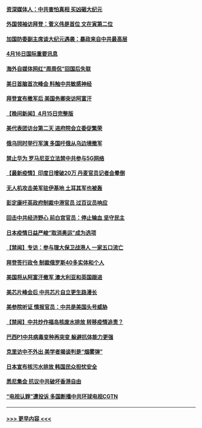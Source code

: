 #### [资深媒体人：中共害怕真相 买凶砸大纪元](../pages/prog202/a103097523.md?t=04161952) 
#### [外国领袖访拜登：菅义伟是首位 文在寅第二位](../pages/prog202/a103097422.md?t=04161952) 
#### [加国防委副主席谈大纪元遇袭：暴政来自中共最高层](../pages/prog202/a103097454.md?t=04161952) 
#### [4月16日国际重要讯息](../pages/prog202/a103097416.md?t=04161952) 
#### [海外自媒体网红“周周侃”回国后失联](../pages/prog202/a103097323.md?t=04161952) 
#### [美日首脑首次峰会 料触中共敏感神经](../pages/prog202/a103097320.md?t=04161952) 
#### [拜登宣布撤军后 美国务卿突访阿富汗](../pages/prog202/a103097029.md?t=04161952) 
#### [【晚间新闻】4月15日完整版](../pages/prog202/a103097234.md?t=04161952) 
#### [美代表团访台第二天 进府院会立委促繁荣](../pages/prog202/a103097162.md?t=04161952) 
#### [俄乌同时举行军演 多国吁俄从乌边境撤军](../pages/prog202/a103096774.md?t=04161952) 
#### [禁止华为 罗马尼亚立法禁中共参与5G网络](../pages/prog202/a103097118.md?t=04161952) 
#### [【最新疫情】印度日增破20万 丹麦官员记者会晕倒](../pages/prog202/a103096874.md?t=04161952) 
#### [无人机攻击美军驻伊基地 土耳其军也被轰](../pages/prog202/a103097072.md?t=04161952) 
#### [彭定康吁英政府制裁中港官员 过百议员响应](../pages/prog202/a103097031.md?t=04161952) 
#### [回击中共经济野心 前白宫官员：停止输血 坚守民主](../pages/prog202/a103097047.md?t=04161952) 
#### [日本疫情日益严峻“取消奥运”成为选项](../pages/prog202/a103097012.md?t=04161952) 
#### [【禁闻】专访：参与理大保卫战港人 一家五口流亡](../pages/prog202/a103096842.md?t=04161952) 
#### [拜登签行政令 制裁俄罗斯40多实体和个人](../pages/prog202/a103096871.md?t=04161952) 
#### [美国将从阿富汗撤军 澳大利亚和英国跟进](../pages/prog202/a103096868.md?t=04161952) 
#### [美芯片峰会后 中共芯片自立更生路漫长](../pages/prog202/a103096877.md?t=04161952) 
#### [美参院听证 情报官员：中共是美国头号威胁](../pages/prog202/a103096862.md?t=04161952) 
#### [【禁闻】中共炒作福岛核废水排放 转移疫情追责？](../pages/prog202/a103096854.md?t=04161952) 
#### [巴西P1中共病毒变种再突变 躲避抗体能力更强](../pages/prog202/a103096765.md?t=04161952) 
#### [克里访中不外出 美学者揭谈判是“烟雾弹”](../pages/prog202/a103096815.md?t=04161952) 
#### [日本宣布核污水排放 韩国民众担忧安全](../pages/prog202/a103096802.md?t=04161952) 
#### [悉尼集会 抗议中共破坏香港自由](../pages/prog202/a103096780.md?t=04161952) 
#### [“电视认罪”遭投诉 多国断播中共环球电视CGTN](../pages/prog202/a103096692.md?t=04161952) 

----
#### [ >>> 更早内容 <<< ](../indexes/prog202-earlier.md)
